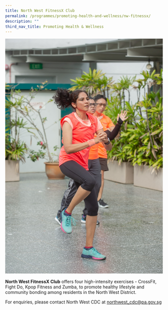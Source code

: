 ```yaml
---
title: North West FitnessX Club
permalink: /programmes/promoting-health-and-wellness/nw-fitnessx/
description: ""
third_nav_title: Promoting Health & Wellness
---
```

<meta name="description" content="North West FitnessX Club">

![](/images/Launch%201.jpg)

**North West FitnessX Club** offers four high-intensity exercises - CrossFit, Fight Do, Kpop Fitness and Zumba, to promote healthy lifestyle and community bonding among residents in the North West District.

 For enquiries, please contact North West CDC at [northwest\_cdc@pa.gov.sg](mailto:northwest_cdc@pa.gov.sg)